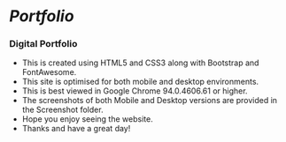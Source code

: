 <h1><i><b>Portfolio</b></i></h1>

<h3>Digital Portfolio</h3>

<p>
  <ul>
    <li>This is created using HTML5 and CSS3 along with Bootstrap and FontAwesome.</li>
    <li>This site is optimised for both mobile and desktop environments.</li>
    <li>This is best viewed in Google Chrome 94.0.4606.61 or higher.</li>
    <li>The screenshots of both Mobile and Desktop versions are provided in the Screenshot folder.</li>
    <li>Hope you enjoy seeing the website.</li>
    <li>Thanks and have a great day!</li>
    </ul>
</p>
